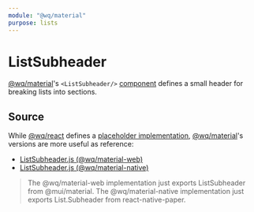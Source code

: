 ```yaml
---
module: "@wq/material"
purpose: lists
---
```


# ListSubheader

[@wq/material]'s `<ListSubheader/>` [component][index] defines a small header for breaking lists into sections.

## Source

While [@wq/react] defines a [placeholder implementation][react-src], [@wq/material]'s versions are more useful as reference:

 * [ListSubheader.js (@wq/material-web)][material-web-src]
 * [ListSubheader.js (@wq/material-native)][material-native-src]

> The @wq/material-web implementation just exports ListSubheader from @mui/material.
> The @wq/material-native implementation just exports List.Subheader from react-native-paper.

[index]: ./index.md
[@wq/react]: ../@wq/react.md
[@wq/material]: ../@wq/material.md
[react-src]: https://github.com/wq/wq.app/blob/main/packages/react/src/components/ListSubheader.js
[material-web-src]: https://github.com/wq/wq.app/blob/main/packages/material-web/src/components/ListSubheader.js
[material-native-src]: https://github.com/wq/wq.app/blob/main/packages/material-native/src/components/ListSubheader.js
